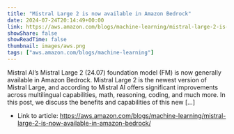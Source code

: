 ```yaml
---
title: "Mistral Large 2 is now available in Amazon Bedrock"
date: 2024-07-24T20:14:49+00:00
link: https://aws.amazon.com/blogs/machine-learning/mistral-large-2-is-now-available-in-amazon-bedrock/
showShare: false
showReadTime: false
thumbnail: images/aws.png
tags: ["aws.amazon.com/blogs/machine-learning"]
---
```

Mistral AI’s Mistral Large 2 (24.07) foundation model (FM) is now generally available in Amazon Bedrock. Mistral Large 2 is the newest version of Mistral Large, and according to Mistral AI offers significant improvements across multilingual capabilities, math, reasoning, coding, and much more. In this post, we discuss the benefits and capabilities of this new […]

- Link to article: https://aws.amazon.com/blogs/machine-learning/mistral-large-2-is-now-available-in-amazon-bedrock/